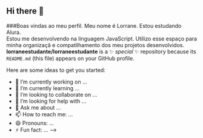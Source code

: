 ## Hi there 👋
###Boas vindas ao meu perfil.
Meu nome é Lorrane.                                                                                                                          Estou estudando Alura.                                                                                                                      
Estou me desenvolvendo na linguagem JavaScript.                                                                                              Utilizo esse espaço para minha organizaçã e compatilhamento dos meu projetos desenvolvidos.                                              
                                                                                                                        **lorraneestudante/lorraneestudante** is a ✨ _special_ ✨ repository because its `README.md` (this file) appears on your GitHub profile.

Here are some ideas to get you started:

- 🔭 I’m currently working on ...
- 🌱 I’m currently learning ...
- 👯 I’m looking to collaborate on ...
- 🤔 I’m looking for help with ...
- 💬 Ask me about ...
- 📫 How to reach me: ...
- 😄 Pronouns: ...
- ⚡ Fun fact: ...
-->
